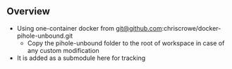 ## Overview

- Using one-container docker from git@github.com:chriscrowe/docker-pihole-unbound.git
    - Copy the pihole-unbound folder to the root of workspace in case of any custom modification
- It is added as a submodule here for tracking
